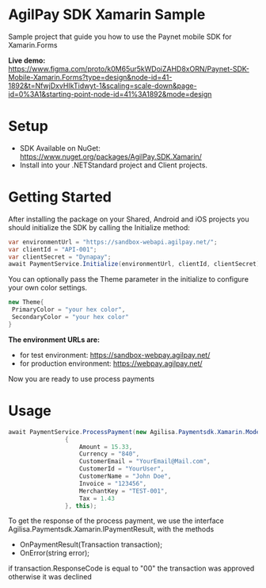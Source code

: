 # AgilPay SDK Xamarin Sample
Sample project that guide you how to use the Paynet mobile SDK for Xamarin.Forms

**Live demo:**
https://www.figma.com/proto/k0M65ur5kWDoiZAHD8xORN/Paynet-SDK-Mobile-Xamarin.Forms?type=design&node-id=41-1892&t=NfwjDxvHIkTidwyt-1&scaling=scale-down&page-id=0%3A1&starting-point-node-id=41%3A1892&mode=design

# Setup
 * SDK Available on NuGet: https://www.nuget.org/packages/AgilPay.SDK.Xamarin/
 * Install into your .NETStandard project and Client projects.


# Getting Started
After installing the package on your Shared, Android and iOS projects you should initialize the SDK by calling the Initialize method:
 

```csharp
var environmentUrl = "https://sandbox-webapi.agilpay.net/";
var clientId = "API-001";
var clientSecret = "Dynapay";
await PaymentService.Initialize(environmentUrl, clientId, clientSecret);
```
You can optionally pass the Theme parameter in the initialize to configure your own color settings.
```csharp
new Theme{
 PrimaryColor = "your hex color",
 SecondaryColor = "your hex color"
}
```

**The environment URLs are:**
* for test environment: https://sandbox-webpay.agilpay.net/ 
* for production environment: https://webpay.agilpay.net/ 

Now you are ready to use process payments

# Usage

```csharp
await PaymentService.ProcessPayment(new Agilisa.Paymentsdk.Xamarin.Models.PaymentRequest
                {
                    Amount = 15.33,
                    Currency = "840",
                    CustomerEmail = "YourEmail@Mail.com",
                    CustomerId = "YourUser",
                    CustomerName = "John Doe",
                    Invoice = "123456",
                    MerchantKey = "TEST-001",
                    Tax = 1.43
                }, this);
```
To get the response of the process payment, we use the interface Agilisa.Paymentsdk.Xamarin.IPaymentResult, with the methods
* OnPaymentResult(Transaction transaction);
* OnError(string error);

if transaction.ResponseCode is equal to "00" the transaction was approved otherwise it was declined
